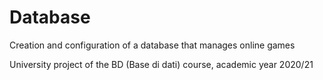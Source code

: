 # Database

Creation and configuration of a database that manages online games

University project of the BD (Base di dati) course, academic year 2020/21

